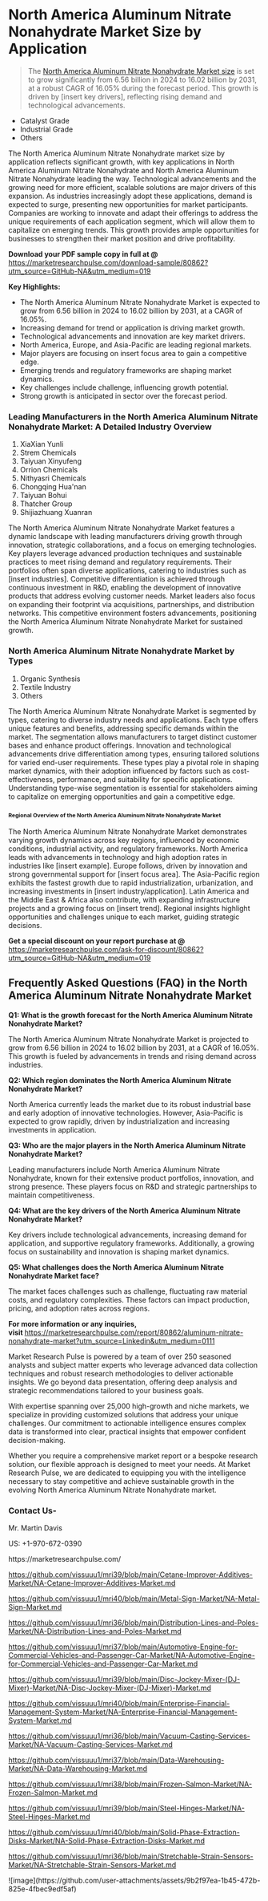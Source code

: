 <h1>North America Aluminum Nitrate Nonahydrate Market&nbsp;Size by Application</h1><blockquote><p>The <a href="https://marketresearchpulse.com/download-sample/80862?utm_source=GitHub-NA&amp;utm_medium=019">North America Aluminum Nitrate Nonahydrate Market size</a> is set to grow significantly from 6.56 billion in 2024 to 16.02 billion by 2031, at a robust CAGR of 16.05% during the forecast period. This growth is driven by [insert key drivers], reflecting rising demand and technological advancements.</p></blockquote><ul><li>Catalyst Grade<li> Industrial Grade<li> Others</li></ul><p>The North America Aluminum Nitrate Nonahydrate market size by application reflects significant growth, with key applications in North America Aluminum Nitrate Nonahydrate and North America Aluminum Nitrate Nonahydrate leading the way. Technological advancements and the growing need for more efficient, scalable solutions are major drivers of this expansion. As industries increasingly adopt these applications, demand is expected to surge, presenting new opportunities for market participants. Companies are working to innovate and adapt their offerings to address the unique requirements of each application segment, which will allow them to capitalize on emerging trends. This growth provides ample opportunities for businesses to strengthen their market position and drive profitability.</p><p><strong>Download your PDF sample copy in full at @ </strong><a href="https://marketresearchpulse.com/download-sample/80862?utm_source=GitHub-NA&amp;utm_medium=019">https://marketresearchpulse.com/download-sample/80862?utm_source=GitHub-NA&amp;utm_medium=019</a></p><p><strong>Key Highlights: </strong></p><ul><li>The North America Aluminum Nitrate Nonahydrate Market is expected to grow from 6.56 billion in 2024 to 16.02 billion by 2031, at a CAGR of 16.05%.</li><li>Increasing demand for trend or application is driving market growth.</li><li>Technological advancements and innovation are key market drivers.</li><li>North America, Europe, and Asia-Pacific are leading regional markets.</li><li>Major players are focusing on insert focus area to gain a competitive edge.</li><li>Emerging trends and regulatory frameworks are shaping market dynamics.</li><li>Key challenges include challenge, influencing growth potential.</li><li>Strong growth is anticipated in sector over the forecast period.</li></ul><h3>Leading Manufacturers in the North America Aluminum Nitrate Nonahydrate Market: A Detailed Industry Overview</h3><ol><li>XiaXian Yunli</li><li>Strem Chemicals</li><li>Taiyuan Xinyufeng</li><li>Orrion Chemicals</li><li>Nithyasri Chemicals</li><li>Chongqing Hua'nan</li><li>Taiyuan Bohui</li><li>Thatcher Group</li><li>Shijiazhuang Xuanran</li></ol><div class="flex max-w-full flex-col flex-grow"><div class="min-h-8 text-message flex w-full flex-col items-end gap-2 whitespace-normal break-words [.text-message+&amp;]:mt-5" dir="auto" data-message-author-role="assistant" data-message-id="fd8432e4-4910-450d-b182-61b7bfb0a01f" data-message-model-slug="gpt-4o"><div class="flex w-full flex-col gap-1 empty:hidden first:pt-[3px]"><div class="markdown prose w-full break-words dark:prose-invert light"><p>The North America Aluminum Nitrate Nonahydrate Market features a dynamic landscape with leading manufacturers driving growth through innovation, strategic collaborations, and a focus on emerging technologies. Key players leverage advanced production techniques and sustainable practices to meet rising demand and regulatory requirements. Their portfolios often span diverse applications, catering to industries such as [insert industries]. Competitive differentiation is achieved through continuous investment in R&amp;D, enabling the development of innovative products that address evolving customer needs. Market leaders also focus on expanding their footprint via acquisitions, partnerships, and distribution networks. This competitive environment fosters advancements, positioning the North America Aluminum Nitrate Nonahydrate Market for sustained growth.</p></div></div></div></div><h3>North America Aluminum Nitrate Nonahydrate Market by Types</h3><ol><li>Organic Synthesis<li> Textile Industry<li> Others</li></ol><div class="flex max-w-full flex-col flex-grow"><div class="min-h-8 text-message flex w-full flex-col items-end gap-2 whitespace-normal break-words [.text-message+&amp;]:mt-5" dir="auto" data-message-author-role="assistant" data-message-id="084470be-0bb7-4664-bddf-5156b4f41249" data-message-model-slug="gpt-4o-mini"><div class="flex w-full flex-col gap-1 empty:hidden first:pt-[3px]"><div class="markdown prose w-full break-words dark:prose-invert light"><p>The North America Aluminum Nitrate Nonahydrate Market is segmented by types, catering to diverse industry needs and applications. Each type offers unique features and benefits, addressing specific demands within the market. The segmentation allows manufacturers to target distinct customer bases and enhance product offerings. Innovation and technological advancements drive differentiation among types, ensuring tailored solutions for varied end-user requirements. These types play a pivotal role in shaping market dynamics, with their adoption influenced by factors such as cost-effectiveness, performance, and suitability for specific applications. Understanding type-wise segmentation is essential for stakeholders aiming to capitalize on emerging opportunities and gain a competitive edge.</p></div></div></div></div><h3><span style="font-size: 11px;">Regional Overview of the North America Aluminum Nitrate Nonahydrate Market</span></h3><div class="flex max-w-full flex-col flex-grow"><div class="min-h-8 text-message flex w-full flex-col items-end gap-2 whitespace-normal break-words [.text-message+&amp;]:mt-5" dir="auto" data-message-author-role="assistant" data-message-id="e9038762-ce64-4e30-91c9-9bd413514231" data-message-model-slug="gpt-4o-mini"><div class="flex w-full flex-col gap-1 empty:hidden first:pt-[3px]"><div class="markdown prose w-full break-words dark:prose-invert light"><p>The North America Aluminum Nitrate Nonahydrate Market demonstrates varying growth dynamics across key regions, influenced by economic conditions, industrial activity, and regulatory frameworks. North America leads with advancements in technology and high adoption rates in industries like [insert example]. Europe follows, driven by innovation and strong governmental support for [insert focus area]. The Asia-Pacific region exhibits the fastest growth due to rapid industrialization, urbanization, and increasing investments in [insert industry/application]. Latin America and the Middle East &amp; Africa also contribute, with expanding infrastructure projects and a growing focus on [insert trend]. Regional insights highlight opportunities and challenges unique to each market, guiding strategic decisions.</p></div></div></div></div><p><strong>Get a special discount on your report purchase at @ </strong><a href="https://marketresearchpulse.com/ask-for-discount/80862?utm_source=GitHub-NA&amp;utm_medium=019">https://marketresearchpulse.com/ask-for-discount/80862?utm_source=GitHub-NA&amp;utm_medium=019</a></p><h2>Frequently Asked Questions (FAQ) in the North America Aluminum Nitrate Nonahydrate Market</h2><p><strong>Q1: What is the growth forecast for the North America Aluminum Nitrate Nonahydrate Market?</strong></p><p>The North America Aluminum Nitrate Nonahydrate Market is projected to grow from 6.56 billion in 2024 to 16.02 billion by 2031, at a CAGR of 16.05%. This growth is fueled by advancements in trends and rising demand across industries.</p><p><strong>Q2: Which region dominates the North America Aluminum Nitrate Nonahydrate Market?</strong></p><p>North America currently leads the market due to its robust industrial base and early adoption of innovative technologies. However, Asia-Pacific is expected to grow rapidly, driven by industrialization and increasing investments in application.</p><p><strong>Q3: Who are the major players in the North America Aluminum Nitrate Nonahydrate Market?</strong></p><p>Leading manufacturers include North America Aluminum Nitrate Nonahydrate, known for their extensive product portfolios, innovation, and strong presence. These players focus on R&amp;D and strategic partnerships to maintain competitiveness.</p><p><strong>Q4: What are the key drivers of the North America Aluminum Nitrate Nonahydrate Market?</strong></p><p>Key drivers include technological advancements, increasing demand for application, and supportive regulatory frameworks. Additionally, a growing focus on sustainability and innovation is shaping market dynamics.</p><p><strong>Q5: What challenges does the North America Aluminum Nitrate Nonahydrate Market face?</strong></p><p>The market faces challenges such as challenge, fluctuating raw material costs, and regulatory complexities. These factors can impact production, pricing, and adoption rates across regions.</p><p><strong>For more information or any inquiries, visit&nbsp;</strong><a href="https://marketresearchpulse.com/report/80862/aluminum-nitrate-nonahydrate-market?utm_source=Linkedin&utm_medium=0111">https://marketresearchpulse.com/report/80862/aluminum-nitrate-nonahydrate-market?utm_source=Linkedin&utm_medium=0111</a></p><p>Market Research Pulse is powered by a team of over 250 seasoned analysts and subject matter experts who leverage advanced data collection techniques and robust research methodologies to deliver actionable insights. We go beyond data presentation, offering deep analysis and strategic recommendations tailored to your business goals.</p><p>With expertise spanning over 25,000 high-growth and niche markets, we specialize in providing customized solutions that address your unique challenges. Our commitment to actionable intelligence ensures complex data is transformed into clear, practical insights that empower confident decision-making.</p><p>Whether you require a comprehensive market report or a bespoke research solution, our flexible approach is designed to meet your needs. At Market Research Pulse, we are dedicated to equipping you with the intelligence necessary to stay competitive and achieve sustainable growth in the evolving North America Aluminum Nitrate Nonahydrate market.</p><h3><strong>Contact Us-</strong></h3><p>Mr. Martin Davis</p><p>US: +1-970-672-0390</p><p>https://marketresearchpulse.com/</p><p><a href="https://github.com/vissuuu1/mri39/blob/main/Cetane-Improver-Additives-Market/NA-Cetane-Improver-Additives-Market.md">https://github.com/vissuuu1/mri39/blob/main/Cetane-Improver-Additives-Market/NA-Cetane-Improver-Additives-Market.md</a></p><p><a href="https://github.com/vissuuu1/mri40/blob/main/Metal-Sign-Market/NA-Metal-Sign-Market.md">https://github.com/vissuuu1/mri40/blob/main/Metal-Sign-Market/NA-Metal-Sign-Market.md</a></p><p><a href="https://github.com/vissuuu1/mri36/blob/main/Distribution-Lines-and-Poles-Market/NA-Distribution-Lines-and-Poles-Market.md">https://github.com/vissuuu1/mri36/blob/main/Distribution-Lines-and-Poles-Market/NA-Distribution-Lines-and-Poles-Market.md</a></p><p><a href="https://github.com/vissuuu1/mri37/blob/main/Automotive-Engine-for-Commercial-Vehicles-and-Passenger-Car-Market/NA-Automotive-Engine-for-Commercial-Vehicles-and-Passenger-Car-Market.md">https://github.com/vissuuu1/mri37/blob/main/Automotive-Engine-for-Commercial-Vehicles-and-Passenger-Car-Market/NA-Automotive-Engine-for-Commercial-Vehicles-and-Passenger-Car-Market.md</a></p><p><a href="https://github.com/vissuuu1/mri39/blob/main/Disc-Jockey-Mixer-(DJ-Mixer)-Market/NA-Disc-Jockey-Mixer-(DJ-Mixer)-Market.md">https://github.com/vissuuu1/mri39/blob/main/Disc-Jockey-Mixer-(DJ-Mixer)-Market/NA-Disc-Jockey-Mixer-(DJ-Mixer)-Market.md</a></p><p><a href="https://github.com/vissuuu1/mri40/blob/main/Enterprise-Financial-Management-System-Market/NA-Enterprise-Financial-Management-System-Market.md">https://github.com/vissuuu1/mri40/blob/main/Enterprise-Financial-Management-System-Market/NA-Enterprise-Financial-Management-System-Market.md</a></p><p><a href="https://github.com/vissuuu1/mri36/blob/main/Vacuum-Casting-Services-Market/NA-Vacuum-Casting-Services-Market.md">https://github.com/vissuuu1/mri36/blob/main/Vacuum-Casting-Services-Market/NA-Vacuum-Casting-Services-Market.md</a></p><p><a href="https://github.com/vissuuu1/mri37/blob/main/Data-Warehousing-Market/NA-Data-Warehousing-Market.md">https://github.com/vissuuu1/mri37/blob/main/Data-Warehousing-Market/NA-Data-Warehousing-Market.md</a></p><p><a href="https://github.com/vissuuu1/mri38/blob/main/Frozen-Salmon-Market/NA-Frozen-Salmon-Market.md">https://github.com/vissuuu1/mri38/blob/main/Frozen-Salmon-Market/NA-Frozen-Salmon-Market.md</a></p><p><a href="https://github.com/vissuuu1/mri39/blob/main/Steel-Hinges-Market/NA-Steel-Hinges-Market.md">https://github.com/vissuuu1/mri39/blob/main/Steel-Hinges-Market/NA-Steel-Hinges-Market.md</a></p><p><a href="https://github.com/vissuuu1/mri40/blob/main/Solid-Phase-Extraction-Disks-Market/NA-Solid-Phase-Extraction-Disks-Market.md">https://github.com/vissuuu1/mri40/blob/main/Solid-Phase-Extraction-Disks-Market/NA-Solid-Phase-Extraction-Disks-Market.md</a></p><p><a href="https://github.com/vissuuu1/mri36/blob/main/Stretchable-Strain-Sensors-Market/NA-Stretchable-Strain-Sensors-Market.md">https://github.com/vissuuu1/mri36/blob/main/Stretchable-Strain-Sensors-Market/NA-Stretchable-Strain-Sensors-Market.md</a></p>
![image](https://github.com/user-attachments/assets/9b2f97ea-1b45-472b-825e-4fbec9edf5af)
